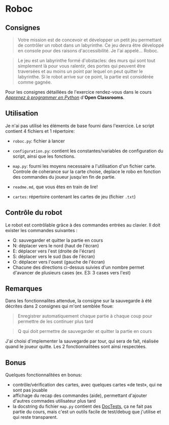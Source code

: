 # Roboc

## Consignes

> Votre mission est de concevoir et développer un petit jeu permettant de
contrôler un robot dans un labyrinthe. Ce jeu devra être développé en
console pour des raisons d'accessibilité. Je l'ai appelé... Roboc.

> Le jeu est un labyrinthe formé d'obstacles: des murs qui sont tout
simplement là pour vous ralentir, des portes qui peuvent être traversées
et au moins un point par lequel on peut quitter le labyrinthe. Si le
robot arrive sur ce point, la partie est considérée comme gagnée.

Pour les consignes détaillées de l'exercice rendez-vous dans le cours
_[Apprenez à programmer en Python](https://openclassrooms.com/courses/apprenez-a-programmer-en-python/exercises/180)_
d'**Open Classrooms**.

## Utilisation

Je n'ai pas utilisé les éléments de base fourni dans l'exercice. Le
script contient 4 fichiers et 1 répertoire:

 - `roboc.py`: fichier à lancer
 - `configuration.py`: contient les constantes/variables de
 configuration du script, ainsi que les fonctions.
 - `map.py`: fourni les moyens necessaire a l'utilisation d'un fichier
 carte. Controle de coherance sur la carte choise, deplace le robo en
 fonction des commandes du joueur jusqu'en fin de partie.

 - `readme.md`, que vous êtes en train de lire!
 - `cartes`: répertoire contenant les cartes de jeu (fichier `.txt`)

## Contrôle du robot

Le robot est contrôlable grâce à des commandes entrées au clavier. Il
doit exister les commandes suivantes :
 - Q: sauvegarder et quitter la partie en cours
 - N: déplacer vers le nord (haut de l'écran)
 - E: déplacer vers l'est (droite de l'écran)
 - S: déplacer vers le sud (bas de l'écran)
 - O: déplacer vers l'ouest (gauche de l'écran)
 - Chacune des directions ci-dessus suivies d'un nombre permet d'avancer
 de plusieurs cases (ex. E3: 3 cases vers l'est)

## Remarques

Dans les fonctionnalites attendue, la consigne sur la sauvegarde à été
décrites dans 2 consignes qui m'ont semblée floue:
> Enregistrer automatiquement chaque partie à chaque coup pour permettre
de les continuer plus tard

> Q qui doit permettre de sauvegarder et quitter la partie en cours

J'ai choisi d'implementer la sauvegarde par tour, qui sera de fait,
réalisée quand le joueur quitte. Les 2 fonctionnalitées sont ainsi
respectées.

## Bonus

Quelques fonctionnalitées en bonus:

 - contrôle/vérification des cartes, avec quelques cartes «de test», qui
 ne sont pas jouable
 - affichage du recap des commandes (aide), permettant d'ajouter
 d'autres commades utilisateur plus tard
 - la docstring du fichier `map.py` contient des [DocTests](http://sametmax.com/les-docstrings/),
 ça ne fait pas partie du cours, mais c'est un outils facile de
 test/debug que j'utilise et qui reste transparent.

